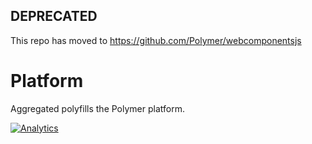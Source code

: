 ## DEPRECATED 
This repo has moved to https://github.com/Polymer/webcomponentsjs

Platform
========

Aggregated polyfills the Polymer platform. 

[![Analytics](https://ga-beacon.appspot.com/UA-39334307-2/Polymer/platform/README)](https://github.com/igrigorik/ga-beacon)
